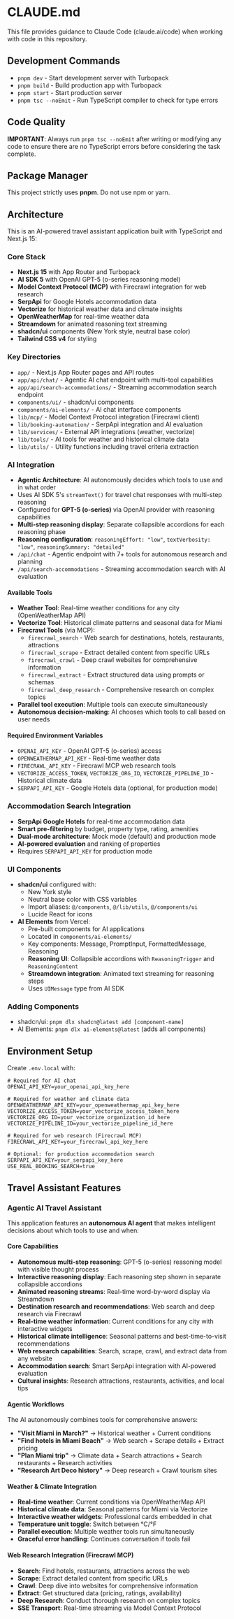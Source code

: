 # CLAUDE.md

This file provides guidance to Claude Code (claude.ai/code) when working with code in this repository.

## Development Commands

- `pnpm dev` - Start development server with Turbopack
- `pnpm build` - Build production app with Turbopack
- `pnpm start` - Start production server
- `pnpm tsc --noEmit` - Run TypeScript compiler to check for type errors

## Code Quality

**IMPORTANT**: Always run `pnpm tsc --noEmit` after writing or modifying any code to ensure there are no TypeScript errors before considering the task complete.

## Package Manager

This project strictly uses **pnpm**. Do not use npm or yarn.

## Architecture

This is an AI-powered travel assistant application built with TypeScript and Next.js 15:

### Core Stack
- **Next.js 15** with App Router and Turbopack
- **AI SDK 5** with OpenAI GPT-5 (o-series reasoning model)
- **Model Context Protocol (MCP)** with Firecrawl integration for web research
- **SerpApi** for Google Hotels accommodation data
- **Vectorize** for historical weather data and climate insights
- **OpenWeatherMap** for real-time weather data
- **Streamdown** for animated reasoning text streaming
- **shadcn/ui** components (New York style, neutral base color)
- **Tailwind CSS v4** for styling

### Key Directories
- `app/` - Next.js App Router pages and API routes
- `app/api/chat/` - Agentic AI chat endpoint with multi-tool capabilities
- `app/api/search-accommodations/` - Streaming accommodation search endpoint
- `components/ui/` - shadcn/ui components
- `components/ai-elements/` - AI chat interface components
- `lib/mcp/` - Model Context Protocol integration (Firecrawl client)
- `lib/booking-automation/` - SerpApi integration and AI evaluation
- `lib/services/` - External API integrations (weather, vectorize)
- `lib/tools/` - AI tools for weather and historical climate data
- `lib/utils/` - Utility functions including travel criteria extraction

### AI Integration
- **Agentic Architecture**: AI autonomously decides which tools to use and in what order
- Uses AI SDK 5's `streamText()` for travel chat responses with multi-step reasoning
- Configured for **GPT-5 (o-series)** via OpenAI provider with reasoning capabilities
- **Multi-step reasoning display**: Separate collapsible accordions for each reasoning phase
- **Reasoning configuration**: `reasoningEffort: "low"`, `textVerbosity: "low"`, `reasoningSummary: "detailed"`
- `/api/chat` - Agentic endpoint with 7+ tools for autonomous research and planning
- `/api/search-accommodations` - Streaming accommodation search with AI evaluation

#### Available Tools
- **Weather Tool**: Real-time weather conditions for any city (OpenWeatherMap API)
- **Vectorize Tool**: Historical climate patterns and seasonal data for Miami
- **Firecrawl Tools** (via MCP):
  - `firecrawl_search` - Web search for destinations, hotels, restaurants, attractions
  - `firecrawl_scrape` - Extract detailed content from specific URLs
  - `firecrawl_crawl` - Deep crawl websites for comprehensive information
  - `firecrawl_extract` - Extract structured data using prompts or schemas
  - `firecrawl_deep_research` - Comprehensive research on complex topics
- **Parallel tool execution**: Multiple tools can execute simultaneously
- **Autonomous decision-making**: AI chooses which tools to call based on user needs

#### Required Environment Variables
- `OPENAI_API_KEY` - OpenAI GPT-5 (o-series) access
- `OPENWEATHERMAP_API_KEY` - Real-time weather data
- `FIRECRAWL_API_KEY` - Firecrawl MCP web research tools
- `VECTORIZE_ACCESS_TOKEN`, `VECTORIZE_ORG_ID`, `VECTORIZE_PIPELINE_ID` - Historical climate data
- `SERPAPI_API_KEY` - Google Hotels data (optional, for production mode)

### Accommodation Search Integration
- **SerpApi Google Hotels** for real-time accommodation data
- **Smart pre-filtering** by budget, property type, rating, amenities
- **Dual-mode architecture**: Mock mode (default) and production mode
- **AI-powered evaluation** and ranking of properties
- Requires `SERPAPI_API_KEY` for production mode

### UI Components
- **shadcn/ui** configured with:
  - New York style
  - Neutral base color with CSS variables
  - Import aliases: `@/components`, `@/lib/utils`, `@/components/ui`
  - Lucide React for icons
- **AI Elements** from Vercel:
  - Pre-built components for AI applications
  - Located in `components/ai-elements/`
  - Key components: Message, PromptInput, FormattedMessage, Reasoning
  - **Reasoning UI**: Collapsible accordions with `ReasoningTrigger` and `ReasoningContent`
  - **Streamdown integration**: Animated text streaming for reasoning steps
  - Uses `UIMessage` type from AI SDK

### Adding Components
- shadcn/ui: `pnpm dlx shadcn@latest add [component-name]`
- AI Elements: `pnpm dlx ai-elements@latest` (adds all components)

## Environment Setup

Create `.env.local` with:
```
# Required for AI chat
OPENAI_API_KEY=your_openai_api_key_here

# Required for weather and climate data
OPENWEATHERMAP_API_KEY=your_openweathermap_api_key_here
VECTORIZE_ACCESS_TOKEN=your_vectorize_access_token_here
VECTORIZE_ORG_ID=your_vectorize_organization_id_here
VECTORIZE_PIPELINE_ID=your_vectorize_pipeline_id_here

# Required for web research (Firecrawl MCP)
FIRECRAWL_API_KEY=your_firecrawl_api_key_here

# Optional: for production accommodation search
SERPAPI_API_KEY=your_serpapi_key_here
USE_REAL_BOOKING_SEARCH=true
```

## Travel Assistant Features

### Agentic AI Travel Assistant
This application features an **autonomous AI agent** that makes intelligent decisions about which tools to use and when:

#### Core Capabilities
- **Autonomous multi-step reasoning**: GPT-5 (o-series) reasoning model with visible thought process
- **Interactive reasoning display**: Each reasoning step shown in separate collapsible accordions
- **Animated reasoning streams**: Real-time word-by-word display via Streamdown
- **Destination research and recommendations**: Web search and deep research via Firecrawl
- **Real-time weather information**: Current conditions for any city with interactive widgets
- **Historical climate intelligence**: Seasonal patterns and best-time-to-visit recommendations
- **Web research capabilities**: Search, scrape, crawl, and extract data from any website
- **Accommodation search**: Smart SerpApi integration with AI-powered evaluation
- **Cultural insights**: Research attractions, restaurants, activities, and local tips

#### Agentic Workflows
The AI autonomously combines tools for comprehensive answers:
- **"Visit Miami in March?"** → Historical weather + Current conditions
- **"Find hotels in Miami Beach"** → Web search + Scrape details + Extract pricing
- **"Plan Miami trip"** → Climate data + Search attractions + Search restaurants + Research activities
- **"Research Art Deco history"** → Deep research + Crawl tourism sites

#### Weather & Climate Integration
- **Real-time weather**: Current conditions via OpenWeatherMap API
- **Historical climate data**: Seasonal patterns for Miami via Vectorize
- **Interactive weather widgets**: Professional cards embedded in chat
- **Temperature unit toggle**: Switch between °C/°F
- **Parallel execution**: Multiple weather tools run simultaneously
- **Graceful error handling**: Continues conversation if tools fail

#### Web Research Integration (Firecrawl MCP)
- **Search**: Find hotels, restaurants, attractions across the web
- **Scrape**: Extract detailed content from specific URLs
- **Crawl**: Deep dive into websites for comprehensive information
- **Extract**: Get structured data (pricing, ratings, availability)
- **Deep Research**: Conduct thorough research on complex topics
- **SSE Transport**: Real-time streaming via Model Context Protocol